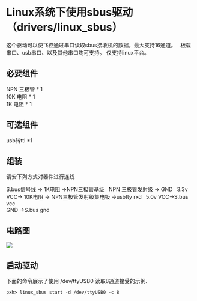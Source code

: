 
# Linux系统下使用sbus驱动（drivers/linux_sbus）
这个驱动可以使飞控通过串口读取sbus接收机的数据，最大支持16通道。  
板载串口、usb串口、以及其他串口均可支持。 
仅支持linux平台。

## 必要组件

NPN 三极管 * 1  
10K 电阻 * 1  
1K 电阻 * 1  

## 可选组件
usb转ttl *1  

## 组装
请安下列方式对器件进行连线  

S.bus信号线 -> 1K电阻 ->NPN三极管基级     
NPN 三极管发射级 -> GND  
3.3v  VCC-> 10K电阻 -> NPN三极管发射级集电极 ->usbtty rxd  
5.0v  VCC->S.bus vcc  
GND ->S.bus gnd  

## 电路图
![](http://www.playuav.com/uploads/article/20160310/56cf0f65bb1f7437c1618041a30dc308.png)

## 启动驱动
下面的命令展示了使用 /dev/ttyUSB0 读取8通道接受的示例.
```
pxh> linux_sbus start -d /dev/ttyUSB0 -c 8 
```



